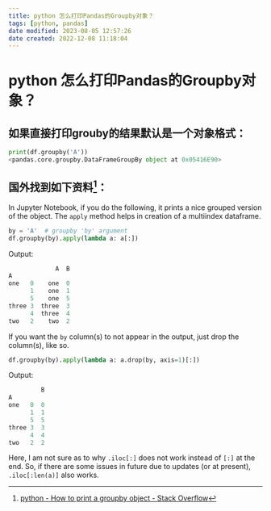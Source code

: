 ```yaml
---
title: python 怎么打印Pandas的Groupby对象？
tags: [python, pandas]
date modified: 2023-08-05 12:57:26
date created: 2022-12-08 11:18:04
---
```

# python 怎么打印Pandas的Groupby对象？

## 如果直接打印grouby的结果默认是一个对象格式：

```python
print(df.groupby('A'))
<pandas.core.groupby.DataFrameGroupBy object at 0x05416E90>
```

## 国外找到如下资料[^1]：

In Jupyter Notebook, if you do the following, it prints a nice grouped version of the object. The `apply` method helps in creation of a multiindex dataframe.

```python
by = 'A'  # groupby 'by' argument
df.groupby(by).apply(lambda a: a[:])
```

Output:

```python
             A  B
A                
one   0    one  0
      1    one  1
      5    one  5
three 3  three  3
      4  three  4
two   2    two  2
```

If you want the `by` column(s) to not appear in the output, just drop the column(s), like so.

```python
df.groupby(by).apply(lambda a: a.drop(by, axis=1)[:])
```

Output:

```python
         B
A         
one   0  0
      1  1
      5  5
three 3  3
      4  4
two   2  2
```

Here, I am not sure as to why `.iloc[:]` does not work instead of `[:]` at the end. So, if there are some issues in future due to updates (or at present), `.iloc[:len(a)]` also works.

[^1]: [python - How to print a groupby object - Stack Overflow](https://stackoverflow.com/questions/22691010/how-to-print-a-groupby-object)